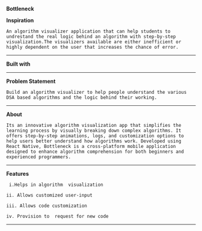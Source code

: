 **Bottleneck**

**Inspiration**
```
An algorithm visualizer application that can help students to undrestand the real logic behind an algorithm with step-by-step visualization.The visualizers available are either inefficient or highly dependent on the user that increases the chance of error.
```
***
**Built with**
<!---<a href="https://reactnative.dev/" ![Alt text](https://github.com/souviks22/bottleneck-native/blob/master/react.jpeg)></a>-->

 ***
**Problem Statement**
```
Build an algorithm visualizer to help people understand the various DSA based algorithms and the logic behind their working.
```
***

**About**
```
Its an innovative algorithm visualization app that simplifies the learning process by visually breaking down complex algorithms. It offers step-by-step animations, logs, and customization options to help users better understand how algorithms work. Developed using React Native, Bottleneck is a cross-platform mobile application designed to enhance algorithm comprehension for both beginners and experienced programmers.
```
***

**Features**
```
 i.Helps in algorithm  visualization

ii. Allows customized user-input

iii. Allows code customization

iv. Provision to  request for new code
```
***



